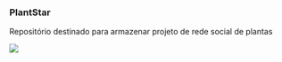 ### PlantStar

Repositório destinado para armazenar projeto de rede social de plantas

![](https://media.giphy.com/media/hVsfjWYbNgAzIu573S/giphy.gif)
